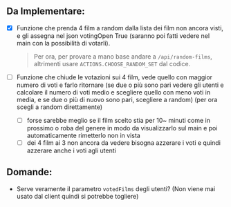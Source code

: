## Da Implementare:

- [x] Funzione che prenda 4 film a random dalla lista dei film non ancora visti, e gli assegna nel json votingOpen True (saranno poi fatti vedere nel main con la possibilità di votarli).

	> Per ora, per provare a mano base andare a `/api/random-films`, altrimenti usare `ACTIONS.CHOOSE_RANDOM_SET` dal codice.

- [ ] Funzione che chiude le votazioni sui 4 film, vede quello con maggior numero di voti e farlo ritornare (se due o più sono pari vedere gli utenti e calcolare il numero di voti medio e scegliere quello con meno voti in media, e se due o più di nuovo sono pari, scegliere a random) (per ora scegli a random direttamente)
	- [ ] forse sarebbe meglio se il film scelto stia per 10~ minuti come in prossimo o roba del genere in modo da visualizzarlo sul main e poi automaticamente rimetterlo non in vista
	- [ ] dei 4 film ai 3 non ancora da vedere bisogna azzerare i voti e quindi azzerare anche i voti agli utenti

## Domande:

- Serve veramente il parametro `votedFilms` degli utenti? (Non viene mai usato dal client quindi si potrebbe togliere)